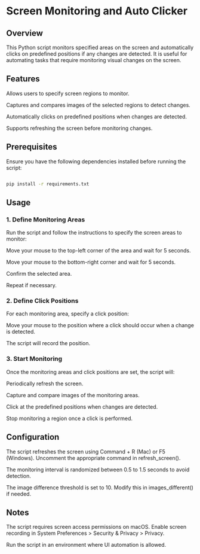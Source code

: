 # Screen Monitoring and Auto Clicker

## Overview

This Python script monitors specified areas on the screen and automatically clicks on predefined positions if any changes are detected. It is useful for automating tasks that require monitoring visual changes on the screen.

## Features

Allows users to specify screen regions to monitor.

Captures and compares images of the selected regions to detect changes.

Automatically clicks on predefined positions when changes are detected.

Supports refreshing the screen before monitoring changes.

## Prerequisites

Ensure you have the following dependencies installed before running the script:

```bash

pip install -r requirements.txt
```

## Usage

### 1. Define Monitoring Areas

Run the script and follow the instructions to specify the screen areas to monitor:

Move your mouse to the top-left corner of the area and wait for 5 seconds.

Move your mouse to the bottom-right corner and wait for 5 seconds.

Confirm the selected area.

Repeat if necessary.

### 2. Define Click Positions

For each monitoring area, specify a click position:

Move your mouse to the position where a click should occur when a change is detected.

The script will record the position.

### 3. Start Monitoring

Once the monitoring areas and click positions are set, the script will:

Periodically refresh the screen.

Capture and compare images of the monitoring areas.

Click at the predefined positions when changes are detected.

Stop monitoring a region once a click is performed.

## Configuration

The script refreshes the screen using Command + R (Mac) or F5 (Windows). Uncomment the appropriate command in refresh_screen().

The monitoring interval is randomized between 0.5 to 1.5 seconds to avoid detection.

The image difference threshold is set to 10. Modify this in images_different() if needed.

## Notes

The script requires screen access permissions on macOS. Enable screen recording in System Preferences > Security & Privacy > Privacy.

Run the script in an environment where UI automation is allowed.

